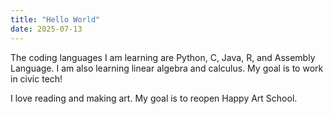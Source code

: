 ```yaml
---
title: "Hello World"
date: 2025-07-13
---
```

The coding languages I am learning are Python, C, Java, R, and Assembly Language.
I am also learning linear algebra and calculus.
My goal is to work in civic tech!

I love reading and making art. 
My goal is to reopen Happy Art School.
